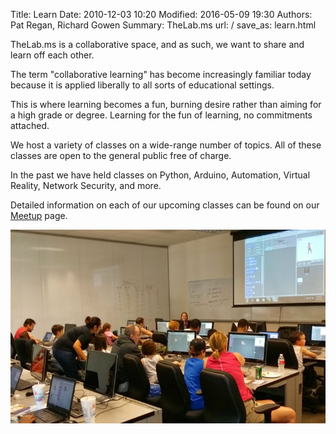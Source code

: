 Title: Learn
Date: 2010-12-03 10:20
Modified: 2016-05-09 19:30
Authors: Pat Regan, Richard Gowen
Summary: TheLab.ms
url: /
save_as: learn.html

TheLab.ms is a collaborative space, and as such, we want to share and learn off each other.

The term "collaborative learning" has become increasingly familiar today because it is applied liberally to all sorts of educational settings.

This is where learning becomes a fun, burning desire rather than aiming for a high grade or degree.
Learning for the fun of learning, no commitments attached.

We host a variety of classes on a wide-range number of topics.
All of these classes are open to the general public free of charge.

In the past we have held classes on Python, Arduino, Automation, Virtual Reality, Network Security, and more.

Detailed information on each of our upcoming classes can be found on our [Meetup](https://www.meetup.com/TheLab-ms/) page.
 
<img src="/images/Learn1.jpg" alt="Sratch Class" />


